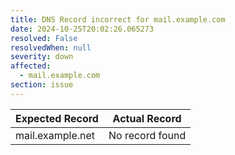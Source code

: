 ```yaml
---
title: DNS Record incorrect for mail.example.com
date: 2024-10-25T20:02:26.065273
resolved: False
resolvedWhen: null
severity: down
affected:
  - mail.example.com
section: issue
---
```


| Expected Record  | Actual Record  |
|------------------|----------------|
| mail.example.net | No record found |
